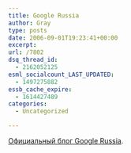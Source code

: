 ```yaml
---
title: Google Russia
author: Gray
type: posts
date: 2006-09-01T19:23:41+00:00
excerpt:
url: /7802
dsq_thread_id:
  - 2162052125
esml_socialcount_LAST_UPDATED:
  - 1497275882
essb_cache_expire:
  - 1614427489
categories:
  - Uncategorized

---
```








<a href="http://googlerussiablog.blogspot.com/" target="_blank">Официальный блог Google Russia</a>.